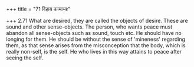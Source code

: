+++
title = "71 विहाय कामान्यः"

+++
2.71 What are desired, they are called the objects of desire. These are sound and other sense-objects. The person, who wants peace must abandon all sense-objects such as sound, touch etc. He should have no longing for them. He should be without the sense of 'mineness' regarding them,
as that sense arises from the misconception that the body, which is really non-self, is the self. He who lives in this way attains to peace after seeing the self.
